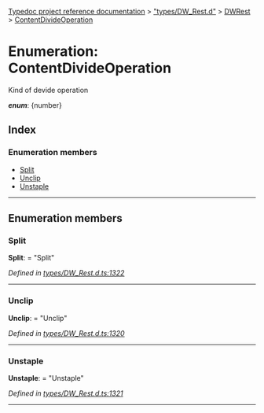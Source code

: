 [Typedoc project reference documentation](../README.md) > ["types/DW_Rest.d"](../modules/_types_dw_rest_d_.md) > [DWRest](../modules/_types_dw_rest_d_.dwrest.md) > [ContentDivideOperation](../enums/_types_dw_rest_d_.dwrest.contentdivideoperation.md)

# Enumeration: ContentDivideOperation

Kind of devide operation

*__enum__*: {number}

## Index

### Enumeration members

* [Split](_types_dw_rest_d_.dwrest.contentdivideoperation.md#split)
* [Unclip](_types_dw_rest_d_.dwrest.contentdivideoperation.md#unclip)
* [Unstaple](_types_dw_rest_d_.dwrest.contentdivideoperation.md#unstaple)

---

## Enumeration members

<a id="split"></a>

###  Split

**Split**:  = "Split"

*Defined in [types/DW_Rest.d.ts:1322](https://github.com/DocuWare/REST-Sample-TS/blob/22cf36b/src/types/DW_Rest.d.ts#L1322)*

___
<a id="unclip"></a>

###  Unclip

**Unclip**:  = "Unclip"

*Defined in [types/DW_Rest.d.ts:1320](https://github.com/DocuWare/REST-Sample-TS/blob/22cf36b/src/types/DW_Rest.d.ts#L1320)*

___
<a id="unstaple"></a>

###  Unstaple

**Unstaple**:  = "Unstaple"

*Defined in [types/DW_Rest.d.ts:1321](https://github.com/DocuWare/REST-Sample-TS/blob/22cf36b/src/types/DW_Rest.d.ts#L1321)*

___

